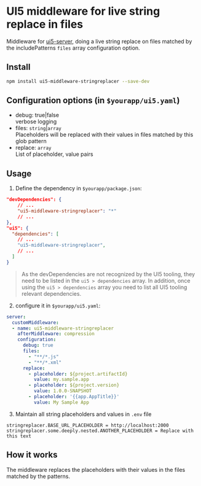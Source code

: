 # UI5 middleware for live string replace in files

Middleware for [ui5-server](https://github.com/SAP/ui5-server), doing a live string replace on files matched by the includePatterns `files` array configuration option.

## Install

```bash
npm install ui5-middleware-stringreplacer --save-dev
```

## Configuration options (in `$yourapp/ui5.yaml`)

- debug: true|false  
  verbose logging
- files: `string`|`array`  
  Placeholders will be replaced with their values in files matched by this glob pattern
- replace: `array`  
  List of placeholder, value pairs

## Usage

1. Define the dependency in `$yourapp/package.json`:

```json
"devDependencies": {
    // ...
    "ui5-middleware-stringreplacer": "*"
    // ...
},
"ui5": {
  "dependencies": [
    // ...
    "ui5-middleware-stringreplacer",
    // ...
  ]
}
```

> As the devDependencies are not recognized by the UI5 tooling, they need to be listed in the `ui5 > dependencies` array. In addition, once using the `ui5 > dependencies` array you need to list all UI5 tooling relevant dependencies.

2. configure it in `$yourapp/ui5.yaml`:

```yaml
server:
  customMiddleware:
  - name: ui5-middleware-stringreplacer
    afterMiddleware: compression
    configuration:
      debug: true
      files:
        - "**/*.js"
        - "**/*.xml"
      replace:
        - placeholder: ${project.artifactId}
          value: my.sample.app
        - placeholder: ${project.version}
          value: 1.0.0-SNAPSHOT
        - placeholder: '{{app.AppTitle}}'
          value: My Sample App
```

3. Maintain all string placeholders and values in `.env` file

```env
stringreplacer.BASE_URL_PLACEHOLDER = http://localhost:2000
stringreplacer.some.deeply.nested.ANOTHER_PLACEHOLDER = Replace with this text
```

## How it works

The middleware replaces the placeholders with their values in the files matched by the patterns.